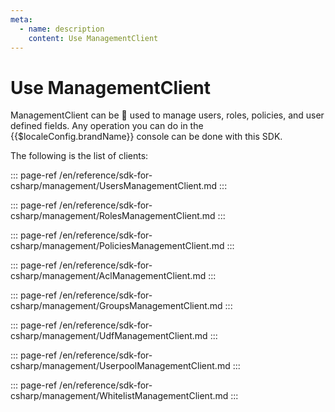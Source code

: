 ```yaml
---
meta:
  - name: description
    content: Use ManagementClient
---
```


# Use ManagementClient

<LastUpdated/>

ManagementClient can be  used to manage users, roles, policies, and user defined fields. Any operation you can do in the {{$localeConfig.brandName}} console can be done with this SDK.

The following is the list of clients:

::: page-ref /en/reference/sdk-for-csharp/management/UsersManagementClient.md
:::

::: page-ref /en/reference/sdk-for-csharp/management/RolesManagementClient.md
:::

::: page-ref /en/reference/sdk-for-csharp/management/PoliciesManagementClient.md
:::

::: page-ref /en/reference/sdk-for-csharp/management/AclManagementClient.md
:::

::: page-ref /en/reference/sdk-for-csharp/management/GroupsManagementClient.md
:::

::: page-ref /en/reference/sdk-for-csharp/management/UdfManagementClient.md
:::

::: page-ref /en/reference/sdk-for-csharp/management/UserpoolManagementClient.md
:::

::: page-ref /en/reference/sdk-for-csharp/management/WhitelistManagementClient.md
:::
